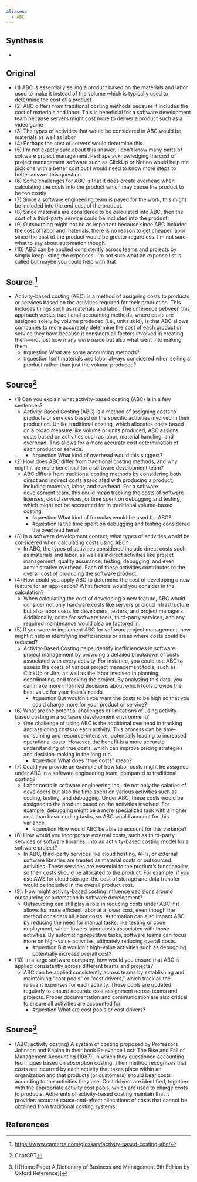 ```yaml
---
aliases:
  - ABC
---
```

## Synthesis
- 

## Original
- (1) ABC is essentially selling a product based on the materials and labor used to make it instead of the volume which is typically used to determine the cost of a product
- (2) ABC differs from traditional costing methods because it includes the cost of materials and labor. This is beneficial for a software development team because servers might cost more to deliver a product such as a video game
- (3) The types of activities that would be considered in ABC would be materials as well as labor
- (4) Perhaps the cost of servers would determine this. 
- (5) I'm not exactly sure about this answer. I don't know many parts of software project management. Perhaps acknowledging the cost of project management software such as ClickUp or Notion would help me pick one with a better cost but I would need to know more steps to better answer this question
- (6) Some challenges for ABC is that it does create overhead when calculating the costs into the product which may cause the product to be too costly
- (7) Since a software engineering team is payed for the work, this might be included into the end cost of the product. 
- (8) Since materials are considered to be calculated into ABC, then the cost of a third-party service could be included into the product
- (9) Outsourcing might not be as important because since ABC includes the cost of labor and materials, there is no reason to get cheaper labor since the cost of the product would be greater regardless. I'm not sure what to say about automation though. 
- (10) ABC can be applied consistently across teams and projects by simply keep listing the expenses. I'm not sure what an expense list is called but maybe you could help with that

## Source [^1]
- Activity-based costing (ABC) is a method of assigning costs to products or services based on the activities required for their production. This includes things such as materials and labor. The difference between this approach versus traditional accounting methods, where costs are assigned solely by volume produced (i.e., units sold), is that ABC allows companies to more accurately determine the cost of each product or service they have because it considers all factors involved in creating them—not just how many were made but also what went into making them.
	- #question What are some accounting methods?
	- #question Isn't materials and labor always considered when selling a product rather than just the volume produced? 

## Source[^2]
- (1) Can you explain what activity-based costing (ABC) is in a few sentences?
	- Activity-Based Costing (ABC) is a method of assigning costs to products or services based on the specific activities involved in their production. Unlike traditional costing, which allocates costs based on a broad measure like volume or units produced, ABC assigns costs based on activities such as labor, material handling, and overhead. This allows for a more accurate cost determination of each product or service.
		- #question What kind of overhead would this suggest?
- (2) How does ABC differ from traditional costing methods, and why might it be more beneficial for a software development team?
	- ABC differs from traditional costing methods by considering both direct and indirect costs associated with producing a product, including materials, labor, and overhead. For a software development team, this could mean tracking the costs of software licenses, cloud services, or time spent on debugging and testing, which might not be accounted for in traditional volume-based costing.
		- #question What kind of formulas would be used for ABC? 
		- #question Is the time spent on debugging and testing considered the overhead here?
- (3) In a software development context, what types of activities would be considered when calculating costs using ABC?
	- In ABC, the types of activities considered include direct costs such as materials and labor, as well as indirect activities like project management, quality assurance, testing, debugging, and even administrative overhead. Each of these activities contributes to the overall cost of producing the software product.
- (4) How could you apply ABC to determine the cost of developing a new feature for an application? What factors would you consider in the calculation?
	- When calculating the cost of developing a new feature, ABC would consider not only hardware costs like servers or cloud infrastructure but also labor costs for developers, testers, and project managers. Additionally, costs for software tools, third-party services, and any required maintenance would also be factored in.
- (5) If you were to implement ABC for software project management, how might it help in identifying inefficiencies or areas where costs could be reduced?
	- Activity-Based Costing helps identify inefficiencies in software project management by providing a detailed breakdown of costs associated with every activity. For instance, you could use ABC to assess the costs of various project management tools, such as ClickUp or Jira, as well as the labor involved in planning, coordinating, and tracking the project. By analyzing this data, you can make more informed decisions about which tools provide the best value for your team’s needs.
		- #question But wouldn't you want the costs to be high so that you could charge more for your product or service?
- (6) What are the potential challenges or limitations of using activity-based costing in a software development environment?
	- One challenge of using ABC is the additional overhead in tracking and assigning costs to each activity. This process can be time-consuming and resource-intensive, potentially leading to increased operational costs. However, the benefit is a more accurate understanding of true costs, which can improve pricing strategies and decision-making in the long run.
		- #question What does "true costs" mean? 
- (7) Could you provide an example of how labor costs might be assigned under ABC in a software engineering team, compared to traditional costing?
	- Labor costs in software engineering include not only the salaries of developers but also the time spent on various activities such as coding, testing, and debugging. Under ABC, these costs would be assigned to the product based on the activities involved. For example, debugging might be a more specialized task with a higher cost than basic coding tasks, so ABC would account for this variance.
		- #question How would ABC be able to account for this variance?
- (8) How would you incorporate external costs, such as third-party services or software libraries, into an activity-based costing model for a software project?
	- In ABC, third-party services like cloud hosting, APIs, or external software libraries are treated as material costs or outsourced activities. These services are essential to the product’s functionality, so their costs should be allocated to the product. For example, if you use AWS for cloud storage, the cost of storage and data transfer would be included in the overall product cost.
- (9). How might activity-based costing influence decisions around outsourcing or automation in software development?
	- Outsourcing can still play a role in reducing costs under ABC if it allows for more efficient labor at a lower cost, even though the method considers all labor costs. Automation can also impact ABC by reducing the need for manual tasks, like testing or code deployment, which lowers labor costs associated with those activities. By automating repetitive tasks, software teams can focus more on high-value activities, ultimately reducing overall costs.
		- #question But wouldn't high-value activities such as debugging potentially increase overall cost?
- (10) In a large software company, how would you ensure that ABC is applied consistently across different teams and projects?
	- ABC can be applied consistently across teams by establishing and maintaining "cost pools" or "cost drivers," which track all the relevant expenses for each activity. These pools are updated regularly to ensure accurate cost assignment across teams and projects. Proper documentation and communication are also critical to ensure all activities are accounted for.
		- #question What are cost pools or cost drivers?
## Source[^3]
- (ABC; activity costing) A system of costing proposed by Professors Johnson and Kaplan in their book Relevance Lost: The Rise and Fall of Management Accounting (1987), in which they questioned accounting techniques based on absorption costing. Their method recognizes that costs are incurred by each activity that takes place within an organization and that products (or customers) should bear costs according to the activities they use. Cost drivers are identified, together with the appropriate activity cost pools, which are used to charge costs to products. Adherents of activity-based costing maintain that it provides accurate cause-and-effect allocations of costs that cannot be obtained from traditional costing systems.
## References

[^1]: https://www.capterra.com/glossary/activity-based-costing-abc/
[^2]: ChatGPT
[^3]: [[(Home Page) A Dictionary of Business and Management 6th Edition by Oxford Reference]]